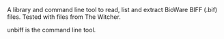 A library and command line tool to read, list and extract BioWare BIFF (.bif) files. Tested with files from The Witcher.

unbiff is the command line tool.